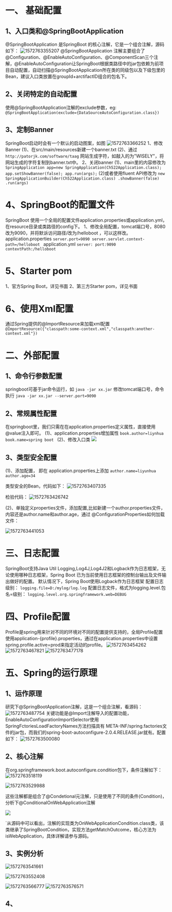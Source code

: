 # 一、 基础配置
## 1、入口类和@SpringBootApplication
@SpringBootApplication 是SpringBoot 的核心注解，它是一个组合注解，源码如下：
![1572763355207](https://liyunhua.oss-cn-hangzhou.aliyuncs.com/blog/images/study/springboot/1572763355207.png)
@SpringBootApplication 注解主要组合了@Configuration、@EnableAutoConfiguration、@ComponentScan三个注解，@EnableAutoConfiguration让SpringBoot根据类路径中的jar包依赖为前项目自动配置，自动扫描@SpringBootApplication所在类的同级包以及下级包里的Bean，建议入口类放置在groupId+arctifactID组合的包名下。

## 2、关闭特定的自动配置
使用@SpringBootApplication注解的exclude参数，eg:
`@SpringBootApplication(exclude={DataSourceAutoConfiguration.class})`

## 3、定制Banner
SpringBoot启动时会有一个默认的启动图案，如图
![1572763366252](https://liyunhua.oss-cn-hangzhou.aliyuncs.com/blog/images/study/springboot/1572763366252.png)
1、修改Banner
(1)、在src/main/resources新建一个banner.txt
(2)、通过`http://patorjk.com/software/taag` 网站生成字符，如敲入的为"WISELY"，将网站生成的字符复制到banner.txt中。
2、关闭banner
(1)、main里的内容修改为
`
SpringApplication app=new SpringApplication(Ch522Application.class);
app.setShowBanner(false);
app.run(args);
`
(2)或者使用fluent API修改为
`
new SpringApplicationBuilder(Ch522Application.class)
.showBanner(false)
.run(args)
`

# 4、SpringBoot的配置文件
SpringBoot 使用一个全局的配置文件application.properties或application.yml，在resource目录或类路径的config下。
1、修改全局配置，tomcat端口号，8080改为9090，并将默诉访问路径/改为/helloboot
，可以这样改。
application.properties
`server.port=9090
server.servlet.context-path=/helloboot
`
application.yml
`
server:
    port:9090
    contextPath:/helloboot
`

# 5、Starter pom
1、官方Spring Boot，详见书面
2、第三方Starter pom，详见书面

# 6、使用Xml配置
通过Spring提供的@ImportResource来加载xml配置
`
@ImportResource({"classpath:some-context.xml","classpath:another-context.xml"})`

# 二、外部配置
## 1、命令行参数配置
springboot可基于jar命令运行，如
`java -jar xx.jar`
修改tomcat端口号，命令执行
`java -jar xx.jar --server.port=9090`

## 2、常规属性配置
在springboot里，我们只需在在application.properties定义属性，直接使用@value注入即可。
(1)、application.properties增加属性
`book.author=liynhua
book.name=spring boot
`
(2)、修改入口类
![](index_files/b6bb5616-4995-43ae-89f9-8cf2024b1c22.png)

## 3、类型安全配置
(1)、添加配置， 即在 application.properties上添加
`author.name=liyunhua`
`author.age=34`

类型安全的Bean，代码如下：
![1572763407335](https://liyunhua.oss-cn-hangzhou.aliyuncs.com/blog/images/study/springboot/1572763407335.png)

检验代码：
![1572763426742](https://liyunhua.oss-cn-hangzhou.aliyuncs.com/blog/images/study/springboot/1572763426742.png)

(2)、单独定义properties文件，添加配置,比如新建一个author.properties文件，内容还是author.name和author.age，通过 @ConfigurationProperties如何加载文件：

![1572763441053](https://liyunhua.oss-cn-hangzhou.aliyuncs.com/blog/images/study/springboot/1572763441053.png)
# 三、日志配置
SpringBoot支持Java Util Logging,Log4J,Log4J2和Logback作为日志框架，无论使用哪种日志框架，Spring Boot 已为当前使用日志框架的控制台输出及文件输出做好的配置。
默认情况下，Spring Boot使用Logback作为日志框架
配置日志级别：
`logging.file=D:/mylog/log.log`
配置日志文件，格式为logging.level.包名=级别：
`logging.level.org.springframework.web=DEBUG`
# 四、Profile配置
Profile是spring用来针对不同的环境对不同的配置提供支持的，全局Profile配置使用application-{profile}.properties，通过在application.properties中设置spring.profile.active=prod来指定活动的profile。
![1572763454262](https://liyunhua.oss-cn-hangzhou.aliyuncs.com/blog/images/study/springboot/1572763454262.png)
![1572763467821](https://liyunhua.oss-cn-hangzhou.aliyuncs.com/blog/images/study/springboot/1572763467821.png)
![1572763477178](https://liyunhua.oss-cn-hangzhou.aliyuncs.com/blog/images/study/springboot/1572763477178.png)


# 五、Spring的运行原理
## 1、运作原理
研究下@SpringBootApplication注解，这是一个组合注解，看源码：
![1572763487754](https://liyunhua.oss-cn-hangzhou.aliyuncs.com/blog/images/study/springboot/1572763487754.png)
关键功能是@Import注解导入的配置功能，EnableAutoConfigurationImportSelector使用SpringFctoriesLoadFactoryNames方法扫描具有 META-INF/spring.factories文件的jar包，而我们的spring-boot-autoconfigure-2.0.4.RELEASE.jar就有。配置如下：
![1572763500080](https://liyunhua.oss-cn-hangzhou.aliyuncs.com/blog/images/study/springboot/1572763500080.png)

## 2、核心注解
 在org.springframework.boot.autoconfigure.condition包下，条件注解如下：
![1572763518119](https://liyunhua.oss-cn-hangzhou.aliyuncs.com/blog/images/study/springboot/1572763518119.png)

 ![1572763529988](https://liyunhua.oss-cn-hangzhou.aliyuncs.com/blog/images/study/springboot/1572763529988.png)



这些注解都是组合了@Condetional元注解，只是使用了不同的条件(Condition)，分析下@ConditionalOnWebApplication注解

![](index_files/30e5bb64-e8a1-4b43-b247-9b8ecae5bbae.jpg)

`从源码中可以看出，注解的实现类为OnWebApplicationCondition.class类，该类继承了SpringBootCondition，实现方法getMatchOutcome，核心方法为isWebApplication，具体详解请参与源码。

## 3、实例分析
![1572763541661](https://liyunhua.oss-cn-hangzhou.aliyuncs.com/blog/images/study/springboot/1572763541661.png)

![1572763552408](https://liyunhua.oss-cn-hangzhou.aliyuncs.com/blog/images/study/springboot/1572763552408.png)

![1572763566777](https://liyunhua.oss-cn-hangzhou.aliyuncs.com/blog/images/study/springboot/1572763566777.png)
![1572763576571](https://liyunhua.oss-cn-hangzhou.aliyuncs.com/blog/images/study/springboot/1572763576571.png)

## 4、